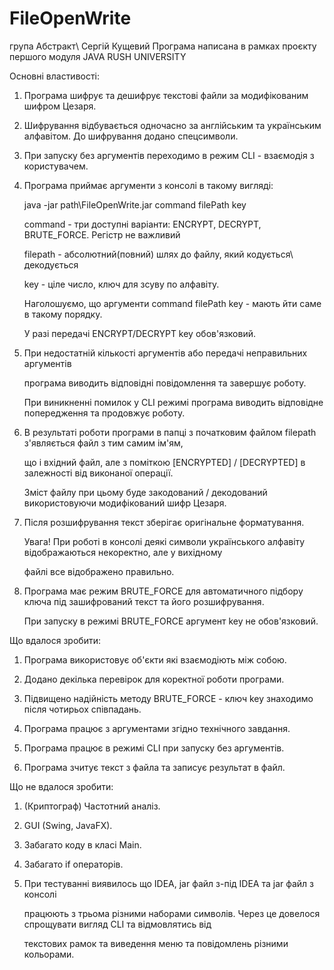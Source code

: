 # FileOpenWrite
група Абстракт\ Сергій Кущевий
Програма написана в рамках проєкту першого модуля JAVA RUSH UNIVERSITY

Основні властивості:
 
1. Програма шифрує та дешифрує текстові файли за модифікованим шифром Цезаря.

2. Шифрування відбувається одночасно за англійським та українським алфавітом. До шифрування додано спецсимволи.

3. При запуску без аргументів переходимо в режим CLI - взаємодія з користувачем.

4. Програма приймає аргументи з консолі в такому вигляді:

	java -jar path\FileOpenWrite.jar command filePath key

	command - три доступні варіанти: ENCRYPT, DECRYPT, BRUTE_FORCE. Регістр не важливий

	filepath - абсолютний(повний) шлях до файлу, який кодується\ декодується

	key - ціле число, ключ для зсуву по алфавіту.

	Наголошуємо, що аргументи command filePath key - мають йти саме в такому порядку.
	
	У разі передачі ENCRYPT/DECRYPT key обов'язковий.

5. При недостатній кількості аргументів або передачі неправильних аргументів 

   програма виводить відповідні повідомлення та завершує роботу.

   При виникненні помилок у CLI режимі програма виводить відповідне попередження та продовжує роботу.
	
6. В результаті роботи програми в папці з початковим файлом filepath з'являється файл з тим самим ім'ям, 

   що і вхідний файл, але з поміткою [ENCRYPTED] / [DECRYPTED] в залежності від виконаної операції.

   Зміст файлу при цьому буде закодований / декодований використовуючи модифікований шифр Цезаря.

6. Після розшифрування текст зберігає оригінальне форматування.

   Увага! При роботі в консолі деякі символи українського алфавіту відображаються некоректно, але у вихідному
 
   файлі все відображено правильно.

7. Програма має режим BRUTE_FORCE для автоматичного підбору ключа під зашифрований текст та його розшифрування.

   При запуску в режимі BRUTE_FORCE аргумент key не обов'язковий.
	

Що вдалося зробити:

1. Програма використовує об'єкти які взаємодіють між собою.

2. Додано декілька перевірок для коректної роботи програми.

3. Підвищено надійність методу BRUTE_FORCE - ключ key знаходимо після чотирьох співпадань.

4. Програма працює з аргументами згідно технічного завдання.
 
5. Програма працює в режимі CLI при запуску без аргументів.

6. Програма зчитує текст з файла та записує результат в файл.


Що не вдалося зробити:

1. (Криптограф) Частотний аналіз.

2. GUI (Swing, JavaFX).

3. Забагато коду в класі Main.

4. Забагато if операторів.

5. При тестуванні виявилось що IDEA, jar файл з-під IDEA та jar файл з консолі 

   працюють з трьома різними наборами символів. Через це довелося спрощувати вигляд CLI та відмовлятись від

   текстових рамок та виведення меню та повідомлень різними кольорами.


